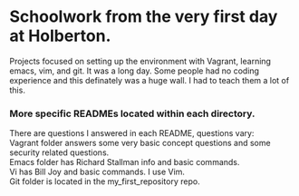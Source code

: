 # Schoolwork from the very first day at Holberton.  

Projects focused on setting up the environment with Vagrant, learning emacs, vim, and git. It was a long day. Some people had no coding experience and this definately was a huge wall. I had to teach them a lot of this.

### More specific READMEs located within each directory.  
There are questions I answered in each README, questions vary:  
Vagrant folder answers some very basic concept questions and some security related questions.  
Emacs folder has Richard Stallman info and basic commands.  
Vi has Bill Joy and basic commands. I use Vim.  
Git folder is located in the my_first_repository repo.
